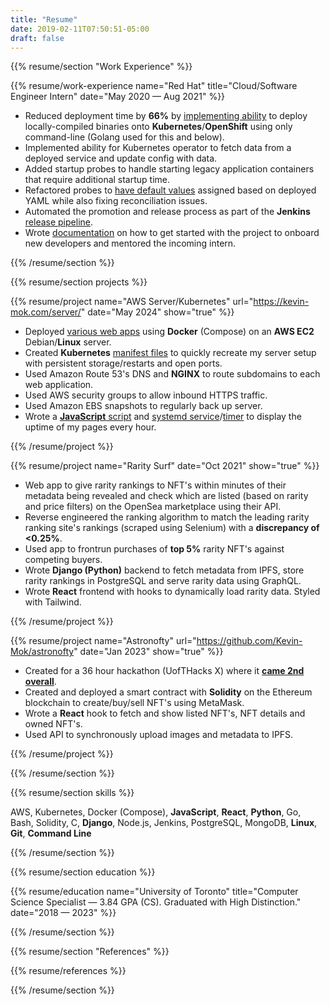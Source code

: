 ```yaml
---
title: "Resume"
date: 2019-02-11T07:50:51-05:00
draft: false
---
```

{{% resume/section "Work Experience" %}}<!--- {{{ -->

{{% resume/work-experience name="Red Hat" 
title="Cloud/Software Engineer Intern" date="May 2020 — Aug 2021" %}}
- Reduced deployment time by **66%** by [implementing ability](https://github.com/apache/incubator-kie-kogito-operator/commit/175a6356c5474f2360ccb8ae835e0b9b2d653cf1) to 
  deploy locally-compiled binaries onto **Kubernetes**/**OpenShift**
  using only command-line (Golang used for this and below). 
- Implemented ability for Kubernetes operator to fetch data 
  from a deployed service and update config with data.
- Added startup probes to handle starting legacy application containers that require additional startup time.
- Refactored probes to [have default values](https://github.com/apache/incubator-kie-kogito-operator/commit/af4977af228ec8648be28779259d4552246b656f) assigned based on 
  deployed YAML while also fixing reconciliation issues.
- Automated the promotion and release process 
  as part of the **Jenkins** [release pipeline](https://github.com/apache/incubator-kie-kogito-pipelines/commit/4c83f1aecdea2c1ba2796b79839a90d4083dce88).
- Wrote [documentation](https://github.com/apache/incubator-kie-kogito-operator/blob/1534c03d1d26bec08a16608a775782bf8b305de9/docs/GUIDE_FOR_KOGITO_DEVS.md) on how to get started with the project to onboard new 
  developers and mentored the incoming intern.

{{% /resume/section %}}<!--- }}} -->

{{% resume/section projects %}}<!--- {{{ -->

<!--- AWS {{{ -->

{{% resume/project name="AWS Server/Kubernetes"
url="https://kevin-mok.com/server/" date="May 2024" show="true" %}}

- Deployed [various web apps](https://kevin-mok.com/server/) using **Docker** (Compose) on an 
  **AWS EC2** Debian/**Linux** server.
- Created **Kubernetes** [manifest files](https://github.com/Kevin-Mok/aws-minicube) to quickly recreate my server setup 
  with persistent storage/restarts and open ports.
- Used Amazon Route 53's DNS and **NGINX** to route 
  subdomains to each web application.
- Used AWS security groups to allow inbound HTTPS traffic.
- Used Amazon EBS snapshots to regularly back up server.
- Wrote a [**JavaScript** script][server script] and [systemd service][systemd service]/[timer]
  to display the uptime of my pages every hour.

[server script]: https://git.kevin-mok.com/Kevin-Mok/server-pages/src/branch/master/server-status.js
[systemd service]: https://git.kevin-mok.com/Kevin-Mok/server-pages/src/branch/master/server-pages.service
[timer]: https://git.kevin-mok.com/Kevin-Mok/server-pages/src/branch/master/server-pages.timer

{{% /resume/project %}}

<!--- AWS }}} -->

<!--- Rarity Surf {{{ -->

{{% resume/project name="Rarity Surf" 
date="Oct 2021" show="true" %}}

- Web app to give rarity rankings to NFT's within minutes of their metadata being revealed and check which are listed (based on rarity and price filters) on the OpenSea marketplace using their API.
- Reverse engineered the ranking algorithm to match the 
  leading rarity ranking site's rankings (scraped using 
  Selenium) with a **discrepancy of <0.25%**. 
- Used app to frontrun purchases of **top 5%** rarity NFT's 
  against competing buyers.
- Wrote **Django (Python)** backend to fetch metadata from IPFS, store rarity rankings in PostgreSQL and serve rarity data using GraphQL.
- Wrote **React** frontend with hooks to dynamically load rarity data. Styled with Tailwind.

{{% /resume/project %}}

<!--- Rarity Surf }}} -->

<!--- Astronofty {{{ -->

{{% resume/project name="Astronofty" 
url="https://github.com/Kevin-Mok/astronofty" date="Jan 2023" 
show="true" %}}

- Created for a 36 hour hackathon (UofTHacks X) where it [**came 2nd overall**](https://devpost.com/software/astronofty).
- Created and deployed a smart contract with **Solidity** on 
  the Ethereum blockchain to create/buy/sell NFT's 
  using MetaMask.
- Wrote a **React** hook to fetch and show listed NFT's, NFT details and owned NFT's.
- Used API to synchronously upload images and metadata to IPFS.

{{% /resume/project %}}

<!--- Astronofty }}} -->

{{% /resume/section %}}<!--- }}} -->

{{% resume/section skills %}}<!--- {{{ -->

AWS, Kubernetes, Docker (Compose), **JavaScript**, **React**, **Python**, Go, Bash, Solidity, C, **Django**, Node.js, Jenkins, PostgreSQL, 
MongoDB, **Linux**, **Git**, **Command Line**

{{% /resume/section %}}<!--- }}} -->

{{% resume/section education %}}<!--- {{{ -->

{{% resume/education name="University of Toronto"
title="Computer Science Specialist — 3.84 GPA (CS). Graduated with High Distinction." date="2018 — 2023" %}}

{{% /resume/section %}}<!--- }}} -->

{{% resume/section "References" %}}<!--- {{{ -->

{{% resume/references %}}

{{% /resume/section %}}<!--- }}} -->

<!-- vim: fdm=marker -->
